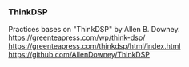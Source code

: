 ### ThinkDSP  
  
Practices bases on "ThinkDSP" by Allen B. Downey.   
https://greenteapress.com/wp/think-dsp/  
https://greenteapress.com/thinkdsp/html/index.html  
https://github.com/AllenDowney/ThinkDSP   